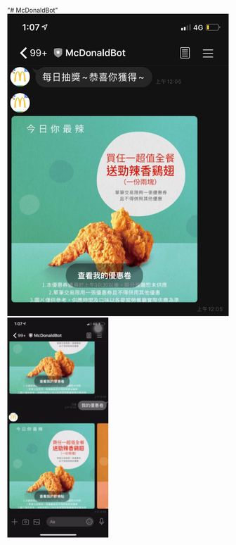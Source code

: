 "# McDonaldBot" 
![image](https://github.com/chiajen870907/McDonaldBot/blob/master/Demo1.jpg)
![image](https://github.com/chiajen870907/McDonaldBot/blob/master/Demo2.gif)
